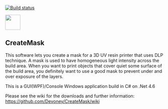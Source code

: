 [![Build status](https://ci.appveyor.com/api/projects/status/s8509rn5n8khd8pp?svg=true)](https://ci.appveyor.com/project/Devoney/createmask)

<img src="https://raw.githubusercontent.com/Devoney/CreateMask/master/CreateMask.Gui/favicon.ico" width="48" />

## CreateMask
This software lets you create a mask for a 3D UV resin printer that uses DLP technique.
A mask is used to have homogeneous light intensity across the build area. 
When you want to print objects that cover quiet some surface of the build area, you
definitely want to use a good mask to prevent under and over exposure of the layers.

This is a GUI(WPF)/Console Windows application build in C# on .Net 4.6

Please see the wiki for the downloads and further information: https://github.com/Devoney/CreateMask/wiki